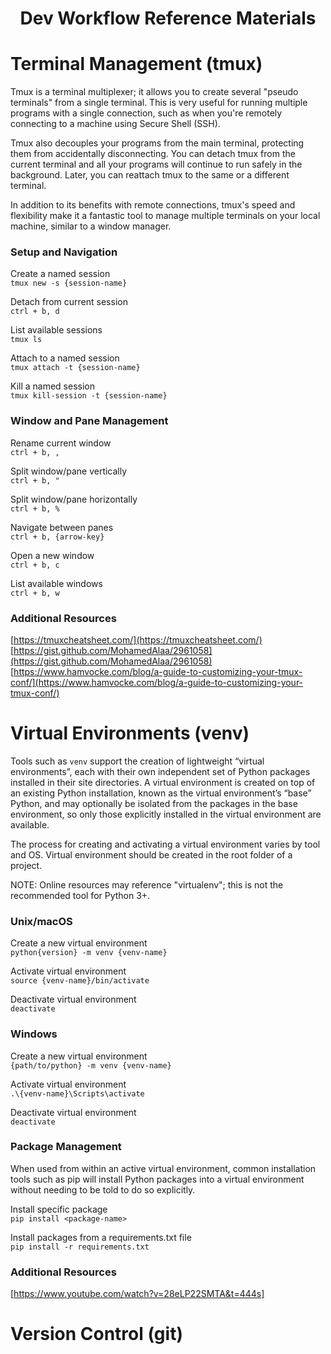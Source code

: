 # <div align="center">Dev Workflow Reference Materials</div>

# Terminal Management (tmux)
Tmux is a terminal multiplexer; it allows you to create several "pseudo terminals" from a single terminal. This is very useful for running multiple programs with a single connection, such as when you're remotely connecting to a machine using Secure Shell (SSH). <br>

Tmux also decouples your programs from the main terminal, protecting them from accidentally disconnecting. You can detach tmux from the current terminal and all your programs will continue to run safely in the background. Later, you can reattach tmux to the same or a different terminal. <br>

In addition to its benefits with remote connections, tmux's speed and flexibility make it a fantastic tool to manage multiple terminals on your local machine, similar to a window manager. <br> 

### Setup and Navigation
Create a named session <br>
`tmux new -s {session-name}` <br>

Detach from current session <br>
`ctrl + b, d` <br> 

List available sessions <br>
`tmux ls` <br>

Attach to a named session <br>
`tmux attach -t {session-name}` <br>

Kill a named session <br>
`tmux kill-session -t {session-name}` <br>

### Window and Pane Management
Rename current window <br>
`ctrl + b, ,` <br>

Split window/pane vertically <br>
`ctrl + b, "` <br>

Split window/pane horizontally <br>
`ctrl + b, %` <br>

Navigate between panes <br>
`ctrl + b, {arrow-key}` <br>

Open a new window <br>
`ctrl + b, c` <br>

List available windows <br>
`ctrl + b, w` <br>

### Additional Resources
[https://tmuxcheatsheet.com/](https://tmuxcheatsheet.com/) <br>
[https://gist.github.com/MohamedAlaa/2961058](https://gist.github.com/MohamedAlaa/2961058) <br>
[https://www.hamvocke.com/blog/a-guide-to-customizing-your-tmux-conf/](https://www.hamvocke.com/blog/a-guide-to-customizing-your-tmux-conf/) <br>


# Virtual Environments (venv)
Tools such as `venv` support the creation of lightweight “virtual environments”, each with their own independent set of Python packages installed in their site directories. A virtual environment is created on top of an existing Python installation, known as the virtual environment’s “base” Python, and may optionally be isolated from the packages in the base environment, so only those explicitly installed in the virtual environment are available. <br>

The process for creating and activating a virtual environment varies by tool and OS. Virtual environment should be created in the root folder of a project. <br>

NOTE: Online resources may reference "virtualenv"; this is not the recommended tool for Python 3+. <br>

### Unix/macOS
Create a new virtual environment <br>
`python{version} -m venv {venv-name}` <br>

Activate virtual environment <br>
`source {venv-name}/bin/activate` <br>

Deactivate virtual environment <br>
`deactivate` <br>

### Windows
Create a new virtual environment <br>
`{path/to/python} -m venv {venv-name}` <br>

Activate virtual environment <br>
`.\{venv-name}\Scripts\activate` <br>

Deactivate virtual environment <br>
`deactivate` <br>

### Package Management
When used from within an active virtual environment, common installation tools such as pip will install Python packages into a virtual environment without needing to be told to do so explicitly. <br>

Install specific package <br>
`pip install <package-name>` <br>

Install packages from a requirements.txt file <br>
`pip install -r requirements.txt` <br>

### Additional Resources
[https://www.youtube.com/watch?v=28eLP22SMTA&t=444s]

# Version Control (git)
